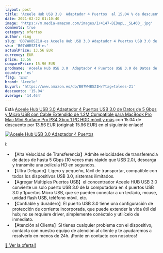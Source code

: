 ```yaml
---
layout: post
title: 'Aceele Hub USB 3.0  Adaptador 4 Puertos  al 15.04 % de descuento'
date: 2021-02-22 01:10:40
image: 'https://m.media-amazon.com/images/I/4147-BEDupL._SL400_.jpg'
comments: true
category: ofertas
author: ring
slug: 'B07WHBSZ1H-es Aceele Hub USB 3.0 Adaptador 4 Puertos USB 3.0 de Datos de...'
sku: 'B07WHBSZ1H-es'
actualPrice: 13.56 EUR
currency: EUR
price: 13.56
comparePrice: 15.96 EUR
prodname: 'Aceele Hub USB 3.0  Adaptador 4 Puertos USB 3.0 de Datos de 5 Gbps y Micro USB  con Cable Extendido de 1.2M Compatible para MacBook Pro  Mac Mini  Surface Pro  PS4  Xbox 1  PC  HDD móvil y más'
country: 'es'
flag: '🇪🇸'
brand: 'Aceele'
buyurl: 'https://www.amazon.es/dp/B07WHBSZ1H/?tag=tolees-21'
descuento: '15.04'
average: '14.464'
---
```


Está [Aceele Hub USB 3.0  Adaptador 4 Puertos USB 3.0 de Datos de 5 Gbps y Micro USB  con Cable Extendido de 1.2M Compatible para MacBook Pro  Mac Mini  Surface Pro  PS4  Xbox 1  PC  HDD móvil y más](https://www.amazon.es/dp/B07WHBSZ1H/?tag=tolees-21) con 15.04 de descuento por 13.56 EUR (original: 15.96 EUR) en el siguiente enlace!

[![Aceele Hub USB 3.0  Adaptador 4 Puertos ](https://m.media-amazon.com/images/I/4147-BEDupL._SL400_.jpg)](https://www.amazon.es/dp/B07WHBSZ1H/?tag=tolees-21)

ℹ️:

- 【Alta Velocidad de Transferencia】Admite velocidades de transferencia de datos de hasta 5 Gbps (10 veces más rápido que USB 2.0), descarga y transmite una película HD en segundos.
- 【Ultra Delgado】Ligero y pequeño, fácil de transportar, compatible con todos los dispositivos USB 3.0, sistemas ilimitados.
- 【Agregar Múltiples Puertos USB】el concentrador Aceele HUB USB 3.0 convierte un solo puerto USB 3.0 de la computadora en 4 puertos USB 3.0 y 1puertos Micro USB, que se pueden conectar a un teclado, mouse, unidad flash USB, teléfono móvil, etc.
- 【Confiable y duradero】El puerto USB 3.0 tiene una configuración de protección de corriente incorporada, que puede extender la vida útil del hub; no se requiere driver, simplemente conéctelo y utilícelo de inmediato.
- 【Atención al Cliente】Si tienes cualquier problema con el dispositivo, contacta con nuestro equipo de atención al cliente y te ayudaremos a resolverlo en menos de 24h. ¡Ponte en contacto con nosotros!

[🛒 Ver la oferta!!](https://www.amazon.es/dp/B07WHBSZ1H/?tag=tolees-21)
